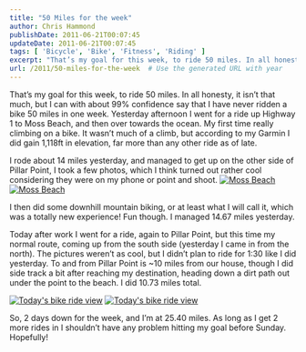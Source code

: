```yaml
---
title: "50 Miles for the week"
author: Chris Hammond
publishDate: 2011-06-21T00:07:45
updateDate: 2011-06-21T00:07:45
tags: [ 'Bicycle', 'Bike', 'Fitness', 'Riding' ]
excerpt: "That’s my goal for this week, to ride 50 miles. In all honesty, it isn’t that much, but I can with about 99% confidence say that I have never ridden a bike 50 miles in one week. Yesterday afternoon I went for a ride up Highway 1 to Moss Beach, and then over towards the ocean. My first time really climbing on a bike. It wasn’t much of a climb, but according to my Garmin I did gain 1,118ft in elevation, far more than any other ride as of late."
url: /2011/50-miles-for-the-week  # Use the generated URL with year
---
```

<p>That’s my goal for this week, to ride 50 miles. In all honesty, it isn’t that much, but I can with about 99% confidence say that I have never ridden a bike 50 miles in one week. Yesterday afternoon I went for a ride up Highway 1 to Moss Beach, and then over towards the ocean. My first time really climbing on a bike. It wasn’t much of a climb, but according to my Garmin I did gain 1,118ft in elevation, far more than any other ride as of late.</p>  <p>I rode about 14 miles yesterday, and managed to get up on the other side of Pillar Point, I took a few photos, which I think turned out rather cool considering they were on my phone or point and shoot. <a title="Moss Beach" href="https://www.flickr.com/photos/17726343@N00/5850492116/"><img border="0" alt="Moss Beach" src="https://static.flickr.com/3073/5850492116_fd54cb33e6_m.jpg" /></a>&#160;<a title="Moss Beach" href="https://www.flickr.com/photos/17726343@N00/5849937545/"><img border="0" alt="Moss Beach" src="https://static.flickr.com/5303/5849937545_7160504c59_m.jpg" /></a></p>  <p>I then did some downhill mountain biking, or at least what I will call it, which was a totally new experience! Fun though. I managed 14.67 miles yesterday.</p>  <p>Today after work I went for a ride, again to Pillar Point, but this time my normal route, coming up from the south side (yesterday I came in from the north). The pictures weren’t as cool, but I didn’t plan to ride for 1:30 like I did yesterday. To and from Pillar Point is ~10 miles from our house, though I did side track a bit after reaching my destination, heading down a dirt path out under the point to the beach. I did 10.73 miles total.</p>  <p><a title="Today&#39;s bike ride view" href="https://www.flickr.com/photos/17726343@N00/5855605840/"><img border="0" alt="Today&#39;s bike ride view" src="https://static.flickr.com/5150/5855605840_065e87b40e_m.jpg" /></a>&#160;<a title="Today&#39;s bike ride view" href="https://www.flickr.com/photos/17726343@N00/5855606414/"><img border="0" alt="Today&#39;s bike ride view" src="https://static.flickr.com/5109/5855606414_fa09bda808_m.jpg" /></a></p>  <p>So, 2 days down for the week, and I’m at 25.40 miles. As long as I get 2 more rides in I shouldn’t have any problem hitting my goal before Sunday. Hopefully!</p>
